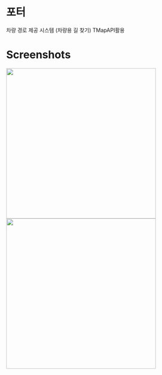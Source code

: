 # 포터
차량 경로 제공 시스템 (차량용 길 찾기) TMapAPI활용

# Screenshots


<div>
<img width="400" src = "https://user-images.githubusercontent.com/67724306/104547116-1ba4a400-5671-11eb-9796-0956a2cea719.jpg">
<img width="400" src = "https://user-images.githubusercontent.com/67724306/104547122-1cd5d100-5671-11eb-8621-96a445b95b5b.jpg">
</div>
